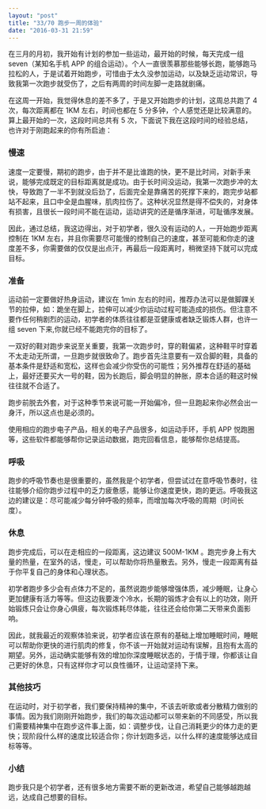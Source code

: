 ```yaml
---
layout: "post"
title: "33/70 跑步一周的体验"
date: "2016-03-31 21:59"
---
```


在三月的月初，我开始有计划的参加一些运动，最开始的时候，每天完成一组 seven（某知名手机 APP 的组合运动）。个人一直很羡慕那些能够长跑，能够跑马拉松的人，于是试着开始跑步，可惜由于太久没参加运动，以及缺乏运动常识，导致我第一次跑步就受伤了，之后有两周的时间左脚一走路就剧痛。

在这周一开始，我觉得休息的差不多了，于是又开始跑步的计划，这周总共跑了 4 次，每次距离都在 1KM 左右，时间也都在 5 分多钟，个人感觉还是比较满意的。算上最开始的一次，这段时间总共有 5 次，下面说下我在这段时间的经验总结，也许对于刚跑起来的你有所启迪：

<!-- more -->

### 慢速

速度一定要慢，期初的跑步，由于并不是比谁跑的快，更不是比时间，对新手来说，能够完成既定的目标距离就是成功。由于长时间没运动，我第一次跑步冲的太快，导致跑了一半不到就没后劲了，后面完全是靠痛苦的死撑下来的，跑完步站都站不起来，且口中全是血腥味，肌肉拉伤了。这种状况显然是得不偿失的，对身体有损害，且很长一段时间不能在运动，运动讲究的还是循序渐进，可耻循序发展。

因此，通过总结，我这边得出，对于初学者，很久没有运动的人，一开始跑步距离控制在 1KM 左右，并且你需要尽可能慢的控制自己的速度，甚至可能和你走的速度差不多，你需要做的仅仅是出点汗，再最后一段距离时，稍微坚持下就可以完成目标。

### 准备

运动前一定要做好热身运动，建议在 1min 左右的时间，推荐办法可以是做脚踝关节的拉伸，如：跪坐在脚上，拉伸可以减少你运动过程可能造成的损伤。但注意不要作任何稍剧烈的运动，初学者的体质往往都是亚健康或者缺乏锻炼人群，也许一组 seven 下来,你就已经不能跑完你的目标了。

一双好的鞋对跑步来说至关重要，我第一次跑步时，穿的鞋偏紧，这种鞋平时穿着不太走动无所谓，一旦跑步就很致命了。跑步首先注意要有一双合脚的鞋，具备的基本条件是舒适和宽松，这样也会减少你受伤的可能性；另外推荐在舒适的基础上，最好还要买大一号的鞋，因为长跑后，脚会明显的肿胀，原本合适的鞋这时候往往就不合适了。

跑步前脱去外套，对于这种季节来说可能一开始偏冷，但一旦跑起来你必然会出一身汗，所以这点也是必须的。

使用相应的跑步电子产品，相关的电子产品很多，如运动手环，手机 APP 悦跑圈等，这些软件都能够帮你记录运动数据，跑完回看信息，能够帮你总结提高。

### 呼吸

跑步的呼吸节奏也是很重要的，虽然我是个初学者，但尝试过在意呼吸节奏时，往往能够介绍你跑步过程中的乏力疲惫感，能够让你速度更快，跑的更远。呼吸我这边的建议是：尽可能减少每分钟呼吸的频率，而增加每次呼吸的周期（时间长度）。

### 休息

跑步完成后，可以在走相应的一段距离，这边建议 500M-1KM 。跑完步身上有大量的热量，在室外的话，慢走，可以帮助你将热量散去。另外，慢走一段距离有益于你平复自己的身体和心理状态。

初学者跑步多少会有点体力不足的，虽然说跑步能够增强体质，减少睡眠，让身心更加健康有活力等等。但这边我要泼个冷水，长期的锻炼才会有以上的功效，刚开始锻炼只会让你身心俱疲，每次锻炼耗尽体能，往往还会给你第二天带来负面影响。

因此，就我最近的观察体验来说，初学者应该在原有的基础上增加睡眠时间，睡眠可以帮助你更快的进行肌肉的修复，你不该一开始就对运动有误解，且抱有太高的期望。另外，运动确实能够有效的增加你深度睡眠状态的，于情于理，你都该让自己更好的休息，只有这样你才可以良性循环，让运动坚持下来。

### 其他技巧

在运动时，对于初学者，我们要保持精神的集中，不该去听歌或者分散精力做别的事情。因为我们刚刚开始跑步，我们的每次运动都可以带来新的不同感受，所以我们需要精神集中在跑步这件事上面，如：调整步伐，让自己消耗更少的体力走的更快；现阶段什么样的速度比较适合你；你计划跑多远，以什么样的速度能够达成目标等等。

### 小结

跑步我只是个初学者，还有很多地方需要不断的更新改进，希望自己能够越跑越远，达成自己想要的目标。

